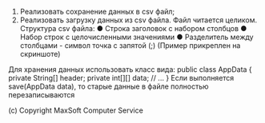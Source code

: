 1. Реализовать сохранение данных в csv файл;
2. Реализовать загрузку данных из csv файла. Файл читается
   целиком.
   Структура csv файла:
   ● Строка заголовок с набором столбцов
   ● Набор строк с целочисленными значениями
   ● Разделитель между столбцами - символ точка с запятой (;)
   (Пример прикреплен на скриншоте)

Для хранения данных использовать класс вида:
public class AppData {
private String[] header;
private int[][] data;
// ...
}
Если выполняется save(AppData data), то старые данные в файле полностью перезаписываются


(c) Copyright MaxSoft Computer Service